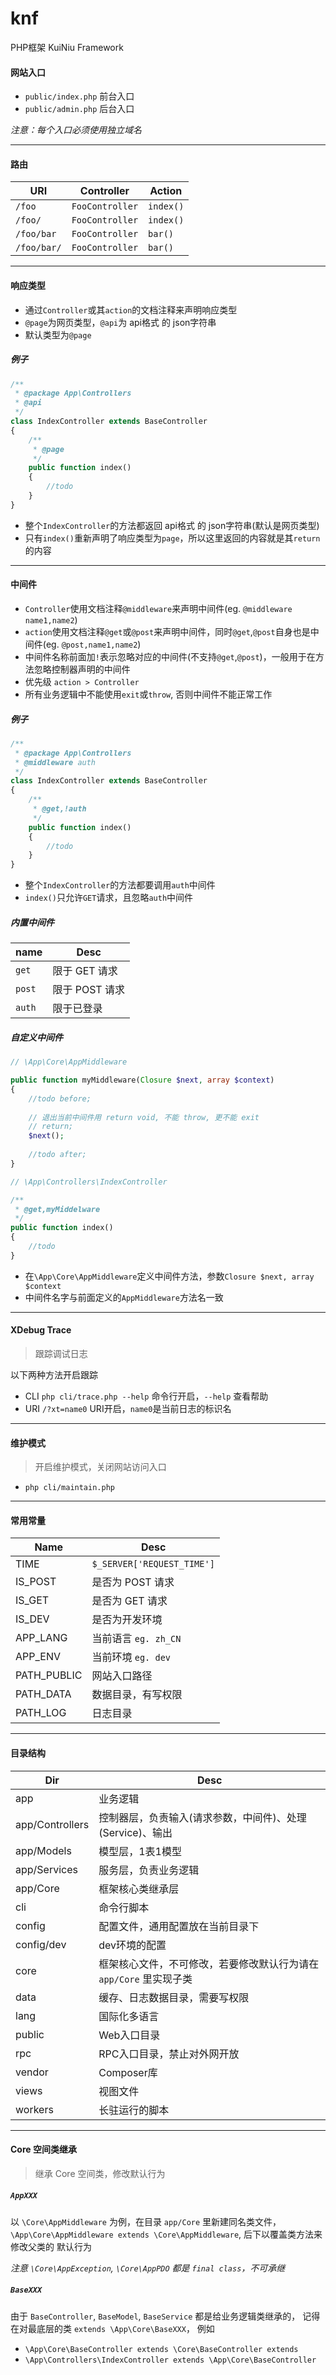 # knf

PHP框架 KuiNiu Framework

#### 网站入口

- `public/index.php` 前台入口
- `public/admin.php` 后台入口

*注意：每个入口必须使用独立域名*

---

#### 路由

URI | Controller | Action
--- | --- | ---
`/foo` | `FooController` | `index()`
`/foo/` | `FooController` | `index()`
`/foo/bar` | `FooController` | `bar()`
`/foo/bar/` | `FooController` | `bar()`

---

#### 响应类型

- 通过`Controller`或其`action`的文档注释来声明响应类型
- `@page`为网页类型，`@api`为 api格式 的 json字符串
- 默认类型为`@page`

##### 例子

```php
/**
 * @package App\Controllers
 * @api
 */
class IndexController extends BaseController
{
    /**
     * @page
     */
    public function index()
    {
        //todo
    }
}
```

- 整个`IndexController`的方法都返回 api格式 的 json字符串(默认是网页类型)
- 只有`index()`重新声明了响应类型为`page`，所以这里返回的内容就是其`return`的内容 

---

#### 中间件

- `Controller`使用文档注释`@middleware`来声明中间件(eg. `@middleware name1,name2`)
- `action`使用文档注释`@get`或`@post`来声明中间件，同时`@get`,`@post`自身也是中间件(eg. `@post,name1,name2`)
- 中间件名称前面加`!`表示忽略对应的中间件(不支持`@get`,`@post`)，一般用于在方法忽略控制器声明的中间件
- 优先级 `action > Controller`
- 所有业务逻辑中不能使用`exit`或`throw`, 否则中间件不能正常工作 

##### 例子

```php
/**
 * @package App\Controllers
 * @middleware auth
 */
class IndexController extends BaseController
{
    /**
     * @get,!auth
     */
    public function index()
    {
        //todo
    }
}
```

- 整个`IndexController`的方法都要调用`auth`中间件
- `index()`只允许`GET`请求，且忽略`auth`中间件

##### 内置中间件

name | Desc
--- | ---
`get` | 限于 GET 请求
`post` | 限于 POST 请求
`auth` | 限于已登录

##### 自定义中间件

```php
// \App\Core\AppMiddleware

public function myMiddleware(Closure $next, array $context)
{
    //todo before;
    
    // 退出当前中间件用 return void, 不能 throw, 更不能 exit
    // return;
    $next();
    
    //todo after;
}
```

```php
// \App\Controllers\IndexController

/**
 * @get,myMiddelware
 */
public function index()
{
    //todo
}
```

- 在`\App\Core\AppMiddleware`定义中间件方法，参数`Closure $next, array $context`
- 中间件名字与前面定义的`AppMiddleware`方法名一致

---

#### XDebug Trace
> 跟踪调试日志

以下两种方法开启跟踪

- CLI `php cli/trace.php --help` 命令行开启，`--help` 查看帮助
- URI `/?xt=name0` URI开启，`name0`是当前日志的标识名

---

#### 维护模式
> 开启维护模式，关闭网站访问入口

- `php cli/maintain.php`

---

#### 常用常量

Name | Desc
--- | ---
TIME | `$_SERVER['REQUEST_TIME']`
IS_POST | 是否为 POST 请求
IS_GET | 是否为 GET 请求
IS_DEV | 是否为开发环境
APP_LANG | 当前语言 `eg. zh_CN`
APP_ENV | 当前环境 `eg. dev`
PATH_PUBLIC | 网站入口路径
PATH_DATA | 数据目录，有写权限
PATH_LOG | 日志目录

---

#### 目录结构

Dir | Desc
--- | ---
app | 业务逻辑
app/Controllers | 控制器层，负责输入(请求参数，中间件)、处理(Service)、输出
app/Models | 模型层，1表1模型
app/Services | 服务层，负责业务逻辑
app/Core | 框架核心类继承层
cli | 命令行脚本
config | 配置文件，通用配置放在当前目录下
config/dev | dev环境的配置
core | 框架核心文件，不可修改，若要修改默认行为请在 `app/Core` 里实现子类
data | 缓存、日志数据目录，需要写权限
lang | 国际化多语言
public | Web入口目录
rpc | RPC入口目录，禁止对外网开放
vendor | Composer库
views | 视图文件
workers | 长驻运行的脚本

---

#### Core 空间类继承
> 继承 Core 空间类，修改默认行为<br>

##### `AppXXX`

以 `\Core\AppMiddleware` 为例，在目录 `app/Core` 里新建同名类文件，
`\App\Core\AppMiddleware extends \Core\AppMiddleware`, 后下以覆盖类方法来修改父类的
默认行为

*注意 `\Core\AppException`, `\Core\AppPDO` 都是 `final class`，不可承继*

##### `BaseXXX`

由于 `BaseController`, `BaseModel`, `BaseService` 都是给业务逻辑类继承的，
记得在对最底层的类 `extends \App\Core\BaseXXX`，
例如 
- `\App\Core\BaseController extends \Core\BaseController extends`
- `\App\Controllers\IndexController extends \App\Core\BaseController`